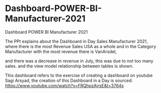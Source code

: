 # Dashboard-POWER-BI-Manufacturer-2021
Dashboard POWER BI Manufacturer 2021

The PPt explains about the Dashboard in Day Sales Manufacturer 2021, where there is the most Revenue Sales USA as a whole and in the Category Manufacturer with the most revenue there is VanArsdel,

and there was a decrease in revenue in July, this was due to not too many sales.
and the view model relationship between tables is shown.

This dashboard refers to the exercise of creating a dashboard on youtube Sagi Arsyad, the creation of this Dashboard in a Day is sourced:
https://www.youtube.com/watch?v=FRQhpzAjrsE&t=3764s
